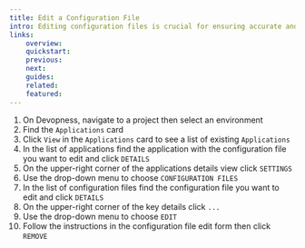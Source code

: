 ```yaml
---
title: Edit a Configuration File
intro: Editing configuration files is crucial for ensuring accurate and up-to-date information is included in the resource deployment process, as needed.
links:
    overview:
    quickstart:
    previous:
    next:
    guides:
    related:
    featured:
---
```


1. On Devopness, navigate to a project then select an environment
2. Find the `Applications` card
3. Click `View` in the `Applications` card to see a list of existing `Applications`
4. In the list of applications find the application with the configuration file you want to edit and click `DETAILS`
5. On the upper-right corner of the applications details view click `SETTINGS`
6. Use the drop-down menu to choose `CONFIGURATION FILES`
8. In the list of configuration files find the configuration file you want to edit and click `DETAILS`
9. On the upper-right corner of the key details click `...`
10. Use the drop-down menu to choose `EDIT`
11. Follow the instructions in the configuration file edit form then click `REMOVE`
